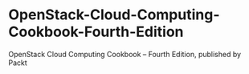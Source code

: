 # OpenStack-Cloud-Computing-Cookbook-Fourth-Edition
OpenStack Cloud Computing Cookbook – Fourth Edition, published by Packt
